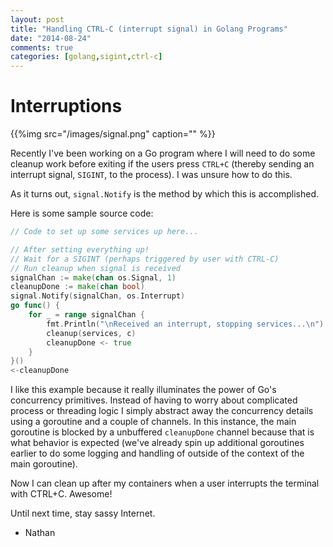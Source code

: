 ```yaml
---
layout: post
title: "Handling CTRL-C (interrupt signal) in Golang Programs"
date: "2014-08-24"
comments: true
categories: [golang,sigint,ctrl-c]
---
```


# Interruptions

{{%img src="/images/signal.png" caption="" %}}

Recently I've been working on a Go program where I will need to do some cleanup work before exiting if the users press `CTRL+C` (thereby sending an interrupt signal, `SIGINT`, to the process).  I was unsure how to do this.

As it turns out, `signal.Notify` is the method by which this is accomplished.

Here is some sample source code:

```go
// Code to set up some services up here...

// After setting everything up!
// Wait for a SIGINT (perhaps triggered by user with CTRL-C)
// Run cleanup when signal is received
signalChan := make(chan os.Signal, 1)
cleanupDone := make(chan bool)
signal.Notify(signalChan, os.Interrupt)
go func() {
    for _ = range signalChan {
        fmt.Println("\nReceived an interrupt, stopping services...\n")
        cleanup(services, c)
        cleanupDone <- true
    }
}()
<-cleanupDone
```

I like this example because it really illuminates the power of Go's concurrency primitives.  Instead of having to worry about complicated process or threading logic I simply abstract away the concurrency details using a goroutine and a couple of channels. In this instance, the main goroutine is blocked by a unbuffered `cleanupDone` channel because that is what behavior is expected (we've already spin up additional goroutines earlier to do some logging and handling of outside of the context of the main goroutine). 

Now I can clean up after my containers when a user interrupts the terminal with CTRL+C.  Awesome!

Until next time, stay sassy Internet.

- Nathan
